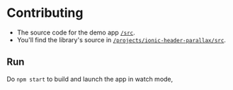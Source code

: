 # Contributing

* The source code for the demo app [`/src`](src).
* You'll find the library's source in [`/projects/ionic-header-parallax/src`](projects/ionic-header-parallax/src).

## Run
Do `npm start` to build and launch the app in watch mode,
